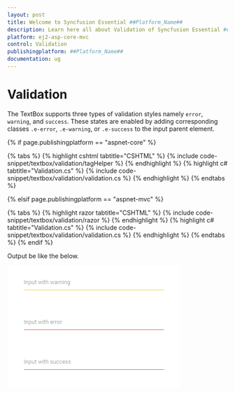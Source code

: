 ```yaml
---
layout: post
title: Welcome to Syncfusion Essential ##Platform_Name##
description: Learn here all about Validation of Syncfusion Essential ##Platform_Name## widgets based on HTML5 and jQuery.
platform: ej2-asp-core-mvc
control: Validation
publishingplatform: ##Platform_Name##
documentation: ug
---
```



# Validation

The TextBox supports three types of validation styles namely `error`, `warning`, and `success`. These states are
enabled by adding corresponding classes `.e-error`, `.e-warning`, or `.e-success` to the input parent element.

{% if page.publishingplatform == "aspnet-core" %}

{% tabs %}
{% highlight cshtml tabtitle="CSHTML" %}
{% include code-snippet/textbox/validation/tagHelper %}
{% endhighlight %}
{% highlight c# tabtitle="Validation.cs" %}
{% include code-snippet/textbox/validation/validation.cs %}
{% endhighlight %}
{% endtabs %}

{% elsif page.publishingplatform == "aspnet-mvc" %}

{% tabs %}
{% highlight razor tabtitle="CSHTML" %}
{% include code-snippet/textbox/validation/razor %}
{% endhighlight %}
{% highlight c# tabtitle="Validation.cs" %}
{% include code-snippet/textbox/validation/validation.cs %}
{% endhighlight %}
{% endtabs %}
{% endif %}



Output be like the below.

![textbox](./images/textbox-valid.png)
